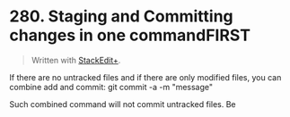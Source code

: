# 280. Staging and Committing changes in one commandFIRST


> Written with [StackEdit+](https://stackedit.net/).


If there are no untracked files and if there are only modified files, you can combine add and commit: git commit -a -m "message"

Such combined command will not commit untracked files.
Be
<!--stackedit_data:
eyJoaXN0b3J5IjpbLTE1OTQ1OTM3MzhdfQ==
-->
